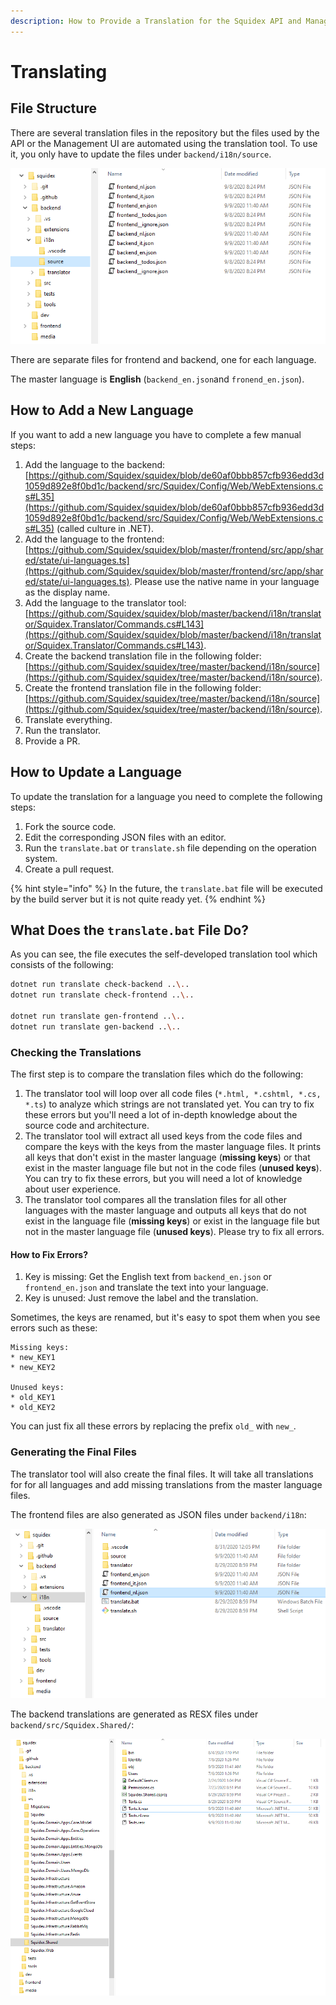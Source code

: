 ```yaml
---
description: How to Provide a Translation for the Squidex API and Management UI.
---
```


# Translating

## File Structure

There are several translation files in the repository but the files used by the API or the Management UI are automated using the translation tool. To use it, you only have to update the files under `backend/i18n/source`.

![The file structure for source translation files](<../../.gitbook/assets/image (16).png>)

There are separate files for frontend and backend, one for each language.

The master language is **English** (`backend_en.json`and `fronend_en.json`).

## How to Add a New Language

If you want to add a new language you have to complete a few manual steps:

1. Add the language to the backend: [https://github.com/Squidex/squidex/blob/de60af0bbb857cfb936edd3d1059d892e8f0bd1c/backend/src/Squidex/Config/Web/WebExtensions.cs#L35](https://github.com/Squidex/squidex/blob/de60af0bbb857cfb936edd3d1059d892e8f0bd1c/backend/src/Squidex/Config/Web/WebExtensions.cs#L35) (called culture in .NET).
2. Add the language to the frontend: [https://github.com/Squidex/squidex/blob/master/frontend/src/app/shared/state/ui-languages.ts](https://github.com/Squidex/squidex/blob/master/frontend/src/app/shared/state/ui-languages.ts). Please use the native name in your language as the display name.
3. Add the language to the translator tool: [https://github.com/Squidex/squidex/blob/master/backend/i18n/translator/Squidex.Translator/Commands.cs#L143](https://github.com/Squidex/squidex/blob/master/backend/i18n/translator/Squidex.Translator/Commands.cs#L143).
4. Create the backend translation file in the following folder: [https://github.com/Squidex/squidex/tree/master/backend/i18n/source](https://github.com/Squidex/squidex/tree/master/backend/i18n/source).
5. Create the frontend translation file in the following folder: [https://github.com/Squidex/squidex/tree/master/backend/i18n/source](https://github.com/Squidex/squidex/tree/master/backend/i18n/source).
6. Translate everything.
7. Run the translator.
8. Provide a PR.

## How to Update a Language

To update the translation for a language you need to complete the following steps:

1. Fork the source code.
2. Edit the corresponding JSON files with an editor.
3. Run the `translate.bat` or `translate.sh` file depending on the operation system.
4. Create a pull request.

{% hint style="info" %}
In the future, the `translate.bat` file will be executed by the build server but it is not quite ready yet.
{% endhint %}

## What Does the `translate.bat` File Do?

As you can see, the file executes the self-developed translation tool which consists of the following:

```bash
dotnet run translate check-backend ..\..
dotnet run translate check-frontend ..\..

dotnet run translate gen-frontend ..\..
dotnet run translate gen-backend ..\..
```

### Checking the Translations

The first step is to compare the translation files which do the following:

1. The translator tool will loop over all code files (`*.html, *.cshtml, *.cs, *.ts`) to analyze which strings are not translated yet. You can try to fix these errors but you'll need a lot of in-depth knowledge about the source code and architecture.
2. The translator tool will extract all used keys from the code files and compare the keys with the keys from the master language files.  It prints all keys that don't exist in the master language (**missing keys**) or that exist in the master language file but not in the code files (**unused keys**). You can try to fix these errors, but you will need a lot of knowledge about user experience.
3. The translator tool compares all the translation files for all other languages with the master language and outputs all keys that do not exist in the language file (**missing keys**) or exist in the language file but not in the master language file (**unused keys**). Please try to fix all errors.

#### How to Fix Errors?

1. Key is missing: Get the English text from `backend_en.json` or `frontend_en.json` and translate the text into your language.
2. Key is unused: Just remove the label and the translation.

Sometimes, the keys are renamed, but it's easy to spot them when you see errors such as these:

```
Missing keys:
* new_KEY1
* new_KEY2

Unused keys:
* old_KEY1
* old_KEY2
```

You can just fix all these errors by replacing the prefix `old_` with `new_`.

### Generating the Final Files

The translator tool will also create the final files. It will take all translations for for all languages and add missing translations from the master language files.

The frontend files are also generated as JSON files under `backend/i18n`:

![Final frontend files](<../../.gitbook/assets/image (17).png>)

The backend translations are generated as RESX files under `backend/src/Squidex.Shared/`:

![Final backend files](<../../.gitbook/assets/image (18).png>)
